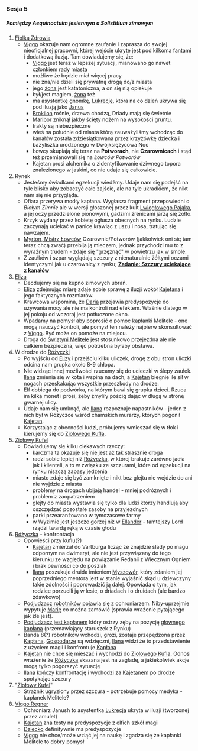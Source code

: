 ### Sesja 5
##### Pomiędzy Aequinoctuim jesiennym a Solistitium zimowym
1. [Fiolka Zdrowia](#l_fiolka_zdrowia)
	* [Viggo](#p_viggo_regner) okazuje nam ogromne zaufanie i zaprasza do swojej nieoficjalnej pracowni, której wejście ukryte jest pod kilkoma fantami i dodatkową iluzją. Tam dowiadujemy się, że:
		* [Viggo](#p_viggo_regner) jest teraz w lepszej sytuacji, mianowano go nawet członkiem rady miasta
		* możliwe że będzie miał więcej pracy
		* nie zna/nie dzieli się prywatną drogą do/z miasta
		* jego [żona](#p_pani_regner) jest katatoniczna, a on się nią opiekuje
		* był/jest magiem, [żona](#p_pani_regner) też
		* ma asystentkę gnomkę, [Lukrecję](#p_lukrecja_schattenwort), która na co dzień ukrywa się pod iluzją jako [Janus](#p_janus)
		* [Brokilon](#l_brokilon) rośnie, drzewa chodzą, Driady mają się świetnie
		* [Maribor](#l_maribor) zniknął jakby ścięty nożem na wysokości gruntu.
		* trakty są niebezpieczne
		* wieś na południe od miasta którą zauważyliśmy wchodząc do kanałów została zdziesiątkowana przez krzyżówkę dziecka i bazyliszka urodzonego w Dwójksiężycowa Noc
		* Łowcy skupiają się teraz na **Potworach**, nie **Czarownicach** i stąd też przemianowali się na *Łowców Potworów*
		* Kajetan prosi alchemika o zidentyfikowanie dziwnego topora znalezionego w jaskini, co nie udaje się całkowicie.
2. Rynek
	* Jesteśmy świadkami egzekucji wiedźmy. Udaje nam się podejść na tyle blisko aby zobaczyć całe zajście, ale na tyle ukradkiem, że nikt nam się nie przygląda.
	* Ofiara przerywa modły kapłana. Wygłasza fragment przepowiedni o _Białym Zimnie_ ale w wersji głoszonej przez kult [Lwiogłowego Pająka](#r_lwioglowy_pajak), a jej oczy przedzielone pionowymi, gadzimi źrenicami jarzą się żółto.
	* Krzyk wydany przez kobietę ogłusza obecnych na rynku. Ludzie zaczynają uciekać w panice krawiąc z uszu i nosa, tratując się nawzajem.
	* [Myrton, Mistrz Łowców](#p_lord_myrton) Czarownic/Potworów (jakkolwiek oni się tam teraz chcą zwać) przebija ją mieczem, jednak przychodzi mu to z wyraźnym trudem - zdaje się "grzęznąć" w powietrzu jak w smole.
	* Z zaułków i szpar wyglądają szczury z nienaturalnie żółtymi oczami identyczymi jak u czarownicy z rynku; **[Zadanie: Szczury uciekające z kanałów](#z_q6)**
3. [Eliza](#p_eliza)
	* Decdujemy się na kupno zimowych ubrań.
	* [Eliza](#p_eliza) zdejmując miarę zdaje sobie sprawę z iluzji wokół [Kajetana](#g_kajetan) i jego faktycznych rozmiarów.
	* Krawcowa wspomina, że [Daria](#p_daria) przejawia predyspozycje do używania mocy ale nie ma kontroli nad efektem. Właśnie dlatego w jej pokoju od wczoraj jest potłuczone okno.
	* Wpadamy na pomysł aby poprosić o pomoc kapłanki Melitele - one mogą nauczyć kontroli, ale pomysł ten należy najpierw skonsultować z [Viggo](#p_viggo_regner). Być może on pomoże na miejscu.    
	* Droga do [Świątyni Melitele](#l_smelitele) jest stosunkowo przejezdna ale nie całkiem bezpieczna, więc potrzebna byłaby obstawa.
4. W drodze do [Różyczki](#l_rozyczka)
	* Po wyjściu od [Elizy](#p_eliza) i przejściu kilku uliczek, drogę z obu stron uliczki odcina nam grupka około 8-9 chłopa. 
	* Nie widząc innej możliwości rzucamy się do ucieczki w ślepy zaułek. [Ilana](#g_ilana) zmienia się w kota i wspina na dach, a [Kajetan](#g_kajetan) biegnie ile sił w nogach przeskakując wszystkie przeszkody na drodze.
	* Elf dobiega do podwórka, na którym bawi się grupka dzieci. Rzuca im kilka monet i prosi, żeby zmyliły pościg dając w długą w stronę gwarnej ulicy.
	* Udaje nam się umknąć, ale [Ilana](#g_ilana) rozpoznaje napastników - jeden z nich był w Różyczce wśród chamskich murarzy, których pogonił [Kajetan](#g_kajetan).
	* Korzystając z obecności ludzi, próbujemy wmieszać się w tłok i kierujemy się do [Ziołowego Kufla](#l_ziolowy_kufelek).
5. [Ziołowy Kufel](#l_ziolowy_kufelek)
	* Dowiadujemy się kilku ciekawych rzeczy:
		* karczma ta okazuje się nie jest aż tak strasznie droga
		* radzi sobie lepiej niż [Różyczka](#l_rozyczka), w której brakuje zarówno jadła jak i klienteli, a to w związku ze szczurami, które od egzekucji na rynku niszczą zapasy jedzenia
		* miasto zdaje się być zamknięte i nikt bez glejtu nie wejdzie do ani nie wyjdzie z miasta
		* problemy na drogach ubijają handel - mniej podróżnych i problem z zaopatrzeniem
		* glejty do miasta wystawia się tylko dla ludzi którzy handlują aby oszczędzać pozostałe zasoby na przyjezdnych
		* parki przearanżowano w tymczasowe farmy
		* w Wyzimie jest jeszcze gorzej niż w [Ellander](#l_m_ellander) - tamtejszy Lord rządzi twardą ręką w czasie głodu
6. [Różyczka](#l_rozyczka) - konfrontacja
	* Opowieści przy kuflu(?)
		* [Kajetan](#g_kajetan) zmierzał do Vartburga licząc że znajdzie ślady po magu odpornym na dwimeryt, ale nie jest przywiązany do tego kierunku ze względu na powiązanie Redanii z Wiecznym Ogniem i brak pewności co do poszlak
		* [Ilana](#g_ilana) poszukuje druida imieniem [Myszowór](#p_myszowor), który zdaniem jej poprzedniego mentora jest w stanie wyjaśnić skąd u dziewczyny takie zdolności i poprowadzić ją dalej. Opowiada o tym, jak rodzice porzucili ją w lesie, o driadach i o druidach (ale bardzo zdawkowo)
	* [Podjudzacz robotników](#p_mlody_kaplan) pojawia się z ochroniarzem. Niby-uprzejmie wypytuje [Marię](#p_maria) co można zamówić (sprawia wrażenie pytającego jak źle jest).
	* [Podjudzacz jest kapłanem](#p_mlody_kaplan) który ostrzy zęby na pozycję [głównego kapłana](p_kaplan_matias) (przemawiający staruszek z Rynku)
	* Banda 8(?) robotników wchodzi, grozi, zostaje przepędzona przez [Kapłana](#p_mlody_kaplan). [Gospodarze](p_maria) są wdzięczni, [Ilana](#g_ilana) widzi że to przedstawienie z użyciem magii i konfrontuje [Kapłana](#p_mlody_kaplan)
	* [Kajetan](#g_kajetan) nie chce się mieszać i wychodzi do [Ziołowego Kufla](#l_ziolowy_kufelek). Odnosi wrażenie że [Różyczka](#l_rozyczka) skazana jest na zagładę, a jakiekolwiek akcje mogą tylko pogorszyć sytuację
	* [Ilana](#g_ilana) kończy konfrontację i wychodzi za [Kajetanem](#g_kajetan) po drodze spotykając szczury
7. "[Ziołowy Kufel](#l_ziolowy_kufelek)"
	* Strażnik ugryziony przez szczura - potrzebuje pomocy medyka - kapłanek Melitele?
8. [Viggo Regner](#p_viggo_regner)
	* Ochroniarz Janush to asystentka [Lukrecja](#p_lukrecja_schattenwort) ukryta w iluzji (tworzonej przez amulet)
	* [Kajetan](#g_kajetan) zna testy na predyspozycje z elfich szkół magii
	* [Dziecko](#p_daria) definitywnie ma predyspozycje
	* [Viggo](#p_viggo_regner) nie chce/może wziąć jej na naukę i zgadza się że kapłanki Melitele to dobry pomysł